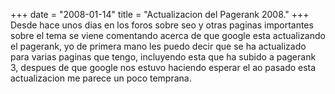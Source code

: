 +++
date = "2008-01-14"
title = "Actualizacion del Pagerank 2008."
+++
Desde hace unos dias en los foros sobre seo y otras paginas importantes sobre el tema se viene comentando acerca de que google esta actualizando el pagerank, yo de primera mano les puedo decir que se ha actualizado para varias paginas que tengo, incluyendo esta que ha subido a pagerank 3, despues de que google nos estuvo haciendo esperar el ao pasado esta actualizacion me parece un poco temprana.


